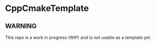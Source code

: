 # CppCmakeTemplate

## WARNING

This repo is a work in progress (WIP) and is not usable as a template yet.
